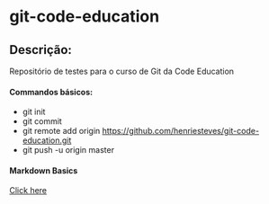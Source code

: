 # git-code-education

## Descrição:

Repositório de testes para o curso de Git da Code Education

#### Commandos básicos:

* git init
* git commit
* git remote add origin https://github.com/henriesteves/git-code-education.git
* git push -u origin master


#### Markdown Basics 

[Click here](https://help.github.com/articles/markdown-basics/)

